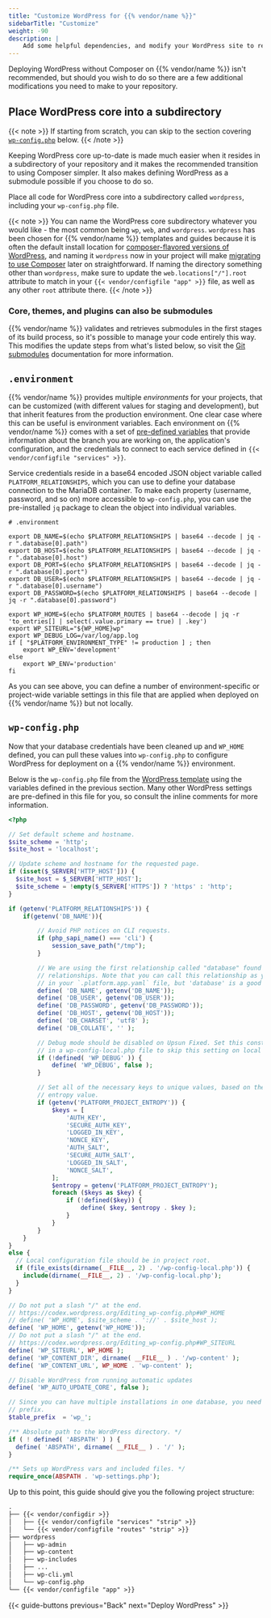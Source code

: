 ```yaml
---
title: "Customize WordPress for {{% vendor/name %}}"
sidebarTitle: "Customize"
weight: -90
description: |
    Add some helpful dependencies, and modify your WordPress site to read from a {{% vendor/name %}} environment.
---
```


Deploying WordPress without Composer on {{% vendor/name %}} isn't recommended,
but should you wish to do so there are a few additional modifications you need to make to your repository.

## Place WordPress core into a subdirectory

{{< note >}}
If starting from scratch, you can skip to the section covering [`wp-config.php`](#wp-configphp) below.
{{< /note >}}

Keeping WordPress core up-to-date is made much easier when it resides in a subdirectory of your repository
and it makes the recommended transition to using Composer simpler.
It also makes defining WordPress as a submodule possible if you choose to do so.

Place all code for WordPress core into a subdirectory called `wordpress`, including your `wp-config.php` file.

{{< note >}}
You can name the WordPress core subdirectory whatever you would like - the most common being `wp`, `web`, and `wordpress`. `wordpress` has been chosen for {{% vendor/name %}} templates and guides because it is often the default install location for [composer-flavored versions of WordPress](/guides/wordpress/deploy/_index.md), and naming it `wordpress` now in your project will make [migrating to use Composer](/guides/wordpress/composer/migrate.md) later on straightforward. If naming the directory something other than `wordpress`, make sure to update the `web.locations["/"].root` attribute to match in your `{{< vendor/configfile "app" >}}` file, as well as any other `root` attribute there.
{{< /note >}}

### Core, themes, and plugins can also be submodules

{{% vendor/name %}} validates and retrieves submodules in the first stages of its build process,
so it's possible to manage your code entirely this way.
This modifies the update steps from what's listed below,
so visit the [Git submodules](/development/submodules.md) documentation for more information.

## `.environment`

{{% vendor/name %}} provides multiple *environments* for your projects, that can be customized (with different values for staging and development), but that inherit features from the production environment. One clear case where this can be useful is environment variables. Each environment on {{% vendor/name %}} comes with a set of [pre-defined variables](/development/variables/use-variables.md#use-provided-variables) that provide information about the branch you are working on, the application's configuration, and the credentials to connect to each service defined in `{{< vendor/configfile "services" >}}`.

Service credentials reside in a base64 encoded JSON object variable called `PLATFORM_RELATIONSHIPS`,
which you can use to define your database connection to the MariaDB container.
To make each property (username, password, and so on) more accessible to `wp-config.php`,
you can use the pre-installed `jq` package to clean the object into individual variables.

```text
# .environment

export DB_NAME=$(echo $PLATFORM_RELATIONSHIPS | base64 --decode | jq -r ".database[0].path")
export DB_HOST=$(echo $PLATFORM_RELATIONSHIPS | base64 --decode | jq -r ".database[0].host")
export DB_PORT=$(echo $PLATFORM_RELATIONSHIPS | base64 --decode | jq -r ".database[0].port")
export DB_USER=$(echo $PLATFORM_RELATIONSHIPS | base64 --decode | jq -r ".database[0].username")
export DB_PASSWORD=$(echo $PLATFORM_RELATIONSHIPS | base64 --decode | jq -r ".database[0].password")

export WP_HOME=$(echo $PLATFORM_ROUTES | base64 --decode | jq -r 'to_entries[] | select(.value.primary == true) | .key')
export WP_SITEURL="${WP_HOME}wp"
export WP_DEBUG_LOG=/var/log/app.log
if [ "$PLATFORM_ENVIRONMENT_TYPE" != production ] ; then
    export WP_ENV='development'
else
    export WP_ENV='production'
fi
```

As you can see above, you can define a number of environment-specific or project-wide variable settings in this file
that are applied when deployed on {{% vendor/name %}} but not locally.

## `wp-config.php`

Now that your database credentials have been cleaned up and `WP_HOME` defined, you can pull these values into `wp-config.php` to configure WordPress for deployment on a {{% vendor/name %}} environment.

Below is the `wp-config.php` file from the [WordPress template](https://github.com/platformsh-templates/wordpress-vanilla) using the variables defined in the previous section. Many other WordPress settings are pre-defined in this file for you, so consult the inline comments for more information.

```php
<?php

// Set default scheme and hostname.
$site_scheme = 'http';
$site_host = 'localhost';

// Update scheme and hostname for the requested page.
if (isset($_SERVER['HTTP_HOST'])) {
  $site_host = $_SERVER['HTTP_HOST'];
  $site_scheme = !empty($_SERVER['HTTPS']) ? 'https' : 'http';
}

if (getenv('PLATFORM_RELATIONSHIPS')) {
	if(getenv('DB_NAME')){

		// Avoid PHP notices on CLI requests.
		if (php_sapi_name() === 'cli') {
			session_save_path("/tmp");
		}

		// We are using the first relationship called "database" found in your
		// relationships. Note that you can call this relationship as you wish
		// in your `.platform.app.yaml` file, but 'database' is a good name.
		define( 'DB_NAME', getenv('DB_NAME'));
		define( 'DB_USER', getenv('DB_USER'));
		define( 'DB_PASSWORD', getenv('DB_PASSWORD'));
		define( 'DB_HOST', getenv('DB_HOST'));
		define( 'DB_CHARSET', 'utf8' );
		define( 'DB_COLLATE', '' );

		// Debug mode should be disabled on Upsun Fixed. Set this constant to true
		// in a wp-config-local.php file to skip this setting on local development.
		if (!defined( 'WP_DEBUG' )) {
			define( 'WP_DEBUG', false );
		}

		// Set all of the necessary keys to unique values, based on the Upsun Fixed
		// entropy value.
		if (getenv('PLATFORM_PROJECT_ENTROPY')) {
			$keys = [
				'AUTH_KEY',
				'SECURE_AUTH_KEY',
				'LOGGED_IN_KEY',
				'NONCE_KEY',
				'AUTH_SALT',
				'SECURE_AUTH_SALT',
				'LOGGED_IN_SALT',
				'NONCE_SALT',
			];
			$entropy = getenv('PLATFORM_PROJECT_ENTROPY');
			foreach ($keys as $key) {
				if (!defined($key)) {
					define( $key, $entropy . $key );
				}
			}
		}
	}
}
else {
  // Local configuration file should be in project root.
  if (file_exists(dirname(__FILE__, 2) . '/wp-config-local.php')) {
    include(dirname(__FILE__, 2) . '/wp-config-local.php');
  }
}

// Do not put a slash "/" at the end.
// https://codex.wordpress.org/Editing_wp-config.php#WP_HOME
// define( 'WP_HOME', $site_scheme . '://' . $site_host );
define( 'WP_HOME', getenv('WP_HOME'));
// Do not put a slash "/" at the end.
// https://codex.wordpress.org/Editing_wp-config.php#WP_SITEURL
define( 'WP_SITEURL', WP_HOME );
define( 'WP_CONTENT_DIR', dirname( __FILE__ ) . '/wp-content' );
define( 'WP_CONTENT_URL', WP_HOME . 'wp-content' );

// Disable WordPress from running automatic updates
define( 'WP_AUTO_UPDATE_CORE', false );

// Since you can have multiple installations in one database, you need a unique
// prefix.
$table_prefix  = 'wp_';

/** Absolute path to the WordPress directory. */
if ( ! defined( 'ABSPATH' ) ) {
  define( 'ABSPATH', dirname( __FILE__ ) . '/' );
}

/** Sets up WordPress vars and included files. */
require_once(ABSPATH . 'wp-settings.php');
```

Up to this point, this guide should give you the following project structure:

```txt
.
├── {{< vendor/configdir >}}
│   ├── {{< vendor/configfile "services" "strip" >}}
│   └── {{< vendor/configfile "routes" "strip" >}}
├── wordpress
│   ├── wp-admin
│   ├── wp-content
│   ├── wp-includes
│   ├── ...
│   ├── wp-cli.yml
│   └── wp-config.php
└── {{< vendor/configfile "app" >}}
```

{{< guide-buttons previous="Back" next="Deploy WordPress" >}}
